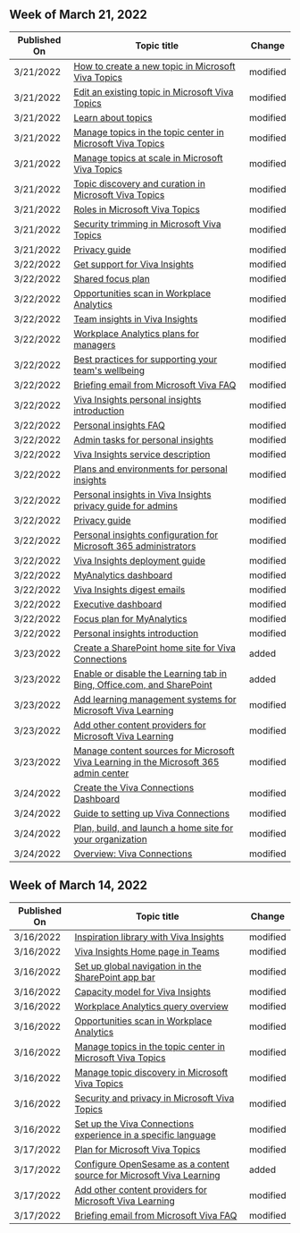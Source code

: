 <!-- This file is generated automatically each week. Changes made to this file will be overwritten.-->



## Week of March 21, 2022


| Published On |Topic title | Change |
|------|------------|--------|
| 3/21/2022 | [How to create a new topic in Microsoft Viva Topics](/viva/topics/create-a-topic) | modified |
| 3/21/2022 | [Edit an existing topic in Microsoft Viva Topics](/viva/topics/edit-a-topic) | modified |
| 3/21/2022 | [Learn about topics](/viva/topics/get-started-with-viva-topics) | modified |
| 3/21/2022 | [Manage topics in the topic center in Microsoft Viva Topics](/viva/topics/manage-topics) | modified |
| 3/21/2022 | [Manage topics at scale in Microsoft Viva Topics](/viva/topics/scale-topics) | modified |
| 3/21/2022 | [Topic discovery and curation in Microsoft Viva Topics](/viva/topics/topic-experiences-discovery-curation) | modified |
| 3/21/2022 | [Roles in Microsoft Viva Topics](/viva/topics/topic-experiences-roles) | modified |
| 3/21/2022 | [Security trimming in Microsoft Viva Topics](/viva/topics/topic-experiences-security-trimming) | modified |
| 3/21/2022 | [Privacy guide](/viva/insights/personal/overview/privacy-guide-users) | modified |
| 3/22/2022 | [Get support for Viva Insights](/viva/insights/overview/getting-support) | modified |
| 3/22/2022 | [Shared focus plan](/viva/insights/use/shared-focus-plan) | modified |
| 3/22/2022 | [Opportunities scan in Workplace Analytics](/viva/insights/use/solutions-scan) | modified |
| 3/22/2022 | [Team insights in Viva Insights](/viva/insights/use/team-insights) | modified |
| 3/22/2022 | [Workplace Analytics plans for managers](/viva/insights/manager-insights/plans) | modified |
| 3/22/2022 | [Best practices for supporting your team's wellbeing](/viva/insights/manager-insights/wellbeing) | modified |
| 3/22/2022 | [Briefing email from Microsoft Viva FAQ](/viva/insights/personal/briefing/be-faqs) | modified |
| 3/22/2022 | [Viva Insights personal insights introduction](/viva/insights/personal/mya-landing-page) | modified |
| 3/22/2022 | [Personal insights FAQ](/viva/insights/personal/overview/mya-faq) | modified |
| 3/22/2022 | [Admin tasks for personal insights](/viva/insights/personal/overview/mya-for-admins) | modified |
| 3/22/2022 | [Viva Insights service description](/viva/insights/personal/overview/mya-service-description) | modified |
| 3/22/2022 | [Plans and environments for personal insights](/viva/insights/personal/overview/plans-environments) | modified |
| 3/22/2022 | [Personal insights in Viva Insights privacy guide for admins](/viva/insights/personal/overview/privacy-guide-admins) | modified |
| 3/22/2022 | [Privacy guide](/viva/insights/personal/overview/privacy-guide-users) | modified |
| 3/22/2022 | [Personal insights configuration for Microsoft 365 administrators](/viva/insights/personal/setup/configure) | modified |
| 3/22/2022 | [Viva Insights deployment guide](/viva/insights/personal/setup/deployment-guide) | modified |
| 3/22/2022 | [MyAnalytics dashboard](/viva/insights/personal/use/dashboard-2) | modified |
| 3/22/2022 | [Viva Insights digest emails](/viva/insights/personal/use/email-digests-3) | modified |
| 3/22/2022 | [Executive dashboard](/viva/insights/personal/use/executive) | modified |
| 3/22/2022 | [Focus plan for MyAnalytics](/viva/insights/personal/use/focus-plan) | modified |
| 3/22/2022 | [Personal insights introduction](/viva/insights/personal/introduction) | modified |
| 3/23/2022 | [Create a SharePoint home site for Viva Connections](/viva/connections/create-sharepoint-home-site-for-viva-connections) | added |
| 3/23/2022 | [Enable or disable the Learning tab in Bing, Office.com, and SharePoint](/viva/learning/enable-disable-search) | added |
| 3/23/2022 | [Add learning management systems for Microsoft Viva Learning](/viva/learning/configure-lms) | modified |
| 3/23/2022 | [Add other content providers for Microsoft Viva Learning](/viva/learning/configure-other-content-sources) | modified |
| 3/23/2022 | [Manage content sources for Microsoft Viva Learning in the Microsoft 365 admin center](/viva/learning/content-sources-365-admin-center) | modified |
| 3/24/2022 | [Create the Viva Connections Dashboard](/viva/connections/create-dashboard) | modified |
| 3/24/2022 | [Guide to setting up Viva Connections](/viva/connections/guide-to-setting-up-viva-connections) | modified |
| 3/24/2022 | [Plan, build, and launch a home site for your organization](/viva/connections/home-site-plan) | modified |
| 3/24/2022 | [Overview: Viva Connections](/viva/connections/viva-connections-overview) | modified |


## Week of March 14, 2022


| Published On |Topic title | Change |
|------|------------|--------|
| 3/16/2022 | [Inspiration library with Viva Insights](/viva/insights/personal/teams/inspiration) | modified |
| 3/16/2022 | [Viva Insights Home page in Teams](/viva/insights/personal/teams/viva-insights-home) | modified |
| 3/16/2022 | [Set up global navigation in the SharePoint app bar](/viva/connections/sharepoint-app-bar) | modified |
| 3/16/2022 | [Capacity model for Viva Insights](/viva/insights/tutorials/consump-model) | modified |
| 3/16/2022 | [Workplace Analytics query overview](/viva/insights/tutorials/query-basics2) | modified |
| 3/16/2022 | [Opportunities scan in Workplace Analytics](/viva/insights/use/solutions-scan) | modified |
| 3/16/2022 | [Manage topics in the topic center in Microsoft Viva Topics](/viva/topics/manage-topics) | modified |
| 3/16/2022 | [Manage topic discovery in Microsoft Viva Topics](/viva/topics/topic-experiences-discovery) | modified |
| 3/16/2022 | [Security and privacy in Microsoft Viva Topics](/viva/topics/topic-experiences-security-privacy) | modified |
| 3/16/2022 | [Set up the Viva Connections experience in a specific language](/viva/connections/viva-connections-language) | modified |
| 3/17/2022 | [Plan for Microsoft Viva Topics](/viva/topics/plan-topic-experiences) | modified |
| 3/17/2022 | [Configure OpenSesame as a content source for Microsoft Viva Learning](/viva/learning/configure-opensesame-content-source) | added |
| 3/17/2022 | [Add other content providers for Microsoft Viva Learning](/viva/learning/configure-other-content-sources) | modified |
| 3/17/2022 | [Briefing email from Microsoft Viva FAQ](/viva/insights/personal/briefing/be-faqs) | modified |
